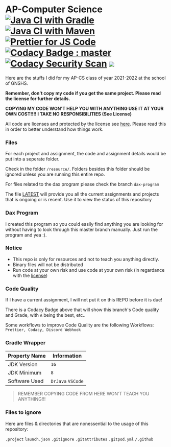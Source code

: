 # AP-Computer Science [![Java CI with Gradle](https://github.com/meng-jack/apcs/actions/workflows/gradle.yml/badge.svg?branch=dax-program)](https://github.com/meng-jack/apcs/actions/workflows/gradle.yml) [![Java CI with Maven](https://github.com/meng-jack/apcs/actions/workflows/maven.yml/badge.svg?branch=dax-program)](https://github.com/meng-jack/apcs/actions/workflows/maven.yml) [![Prettier for JS Code](https://github.com/meng-jack/apcs/actions/workflows/prettify.yml/badge.svg?branch=dax-program)](https://github.com/meng-jack/apcs/actions/workflows/prettify.yml) [![Codacy Badge : master](https://api.codacy.com/project/badge/Grade/151fd5e66914495e83eb60ae8fe73e65)](https://app.codacy.com/gh/meng-jack/apcs?utm_source=github.com&utm_medium=referral&utm_content=meng-jack/apcs&utm_campaign=Badge_Grade_Settings) [![Codacy Security Scan](https://github.com/meng-jack/apcs/actions/workflows/codacy-analysis.yml/badge.svg)](https://github.com/meng-jack/apcs/actions/workflows/codacy-analysis.yml) ![](https://img.shields.io/github/languages/code-size/meng-jack/apcs)
Here are the stuffs I did for my AP-CS class of year 2021-2022 at the school of GNSHS.

**Remember, don't copy my code if you get the same project. Please read the license for further details.**

**COPYING MY CODE WON'T HELP YOU WITH ANYTHING USE IT AT YOUR OWN COST!!!! I TAKE NO RESPONSIBILITIES (See License)**

All code are licenses and protected by the license see [here](./LICENSE.md). Please read this in order to better understand how things work.

### Files
For each project and assignment, the code and assignment details would be put into a seperate folder.

Check in the folder `/resource/`. Folders besides this folder should be ignored unless you are running this entire repo.

For files related to the dax program please check the branch `dax-program`

The file [LATEST](./LATEST) will provide you all the current assignments and projects that is ongoing or is recent. Use it to view the status of this repository 

### Dax Program

I created this program so you could easily find anything you are looking for without having to look through this master branch manually. Just run the program and yea :).

### Notice

- This repo is only for resources and not to teach you anything directly.
- Binary files will not be distributed
- Run code at your own risk and use code at your own risk (in regardance with the [license](./LICENSE))

### Code Quality

If I have a current assignment, I will not put it on this REPO before it is due!

There is a Codacy Badge above that will show this branch's Code quality and Grade, with `A` being the best, etc..

Some workflows to improve Code Quality are the following Workflows: `Prettier, Codacy, Discord Webhook`

### Gradle Wrapper


| Property Name | Information |
| ------------- | ----------- |
| JDK Version   | `16`        |
| JDK Minimum   | `8`         |
| Software Used | `DrJava` `VSCode`   |


> REMEMBER COPYING CODE FROM HERE WON'T TEACH YOU ANYTHING!!!

### Files to ignore

Here are files & directories that are nonessential to the usage of this repository:

`.project`
`launch.json`
`.gitignore`
`.gitattributes`
`.gitpod.yml`
`/.github`
